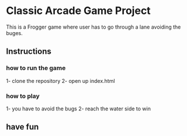 # Classic Arcade Game Project
This is a Frogger game where user has to go through a lane avoiding the buges.

## Instructions

### how to run the game 
1- clone the repository
2- open up index.html

### how to play 
1- you have to avoid the bugs 
2- reach the water side to win


## have fun
